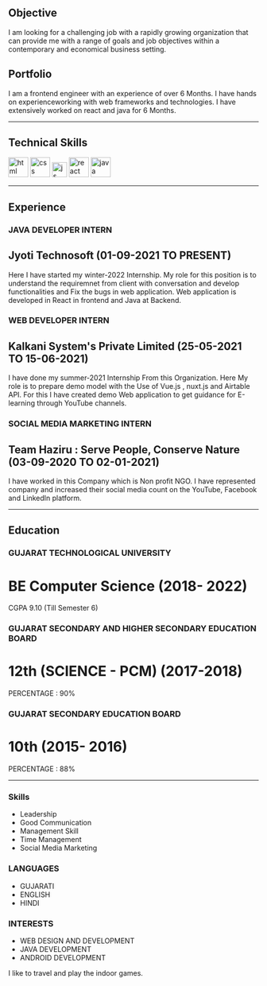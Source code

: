 ## Objective

I am looking for a challenging job with a rapidly growing organization that can provide me with a range of goals and job objectives within a contemporary and economical business setting.

## Portfolio

I am a frontend engineer with an experience of over 6 Months. I have hands on experienceworking with web frameworks and technologies. I have extensively worked on react and java for 6 Months.

---

## Technical Skills

<p align='left'>
  <img src="https://upload.wikimedia.org/wikipedia/commons/thumb/6/61/HTML5_logo_and_wordmark.svg/2048px-HTML5_logo_and_wordmark.svg.png" alt="html" width="40" height="40">
  <img src='https://upload.wikimedia.org/wikipedia/commons/thumb/d/d5/CSS3_logo_and_wordmark.svg/1200px-CSS3_logo_and_wordmark.svg.png' alt="css" width="40" height="40">
  <img src='https://upload.wikimedia.org/wikipedia/commons/6/6a/JavaScript-logo.png' height='30' width='auto' alt="js">
  <img src="https://upload.wikimedia.org/wikipedia/commons/thumb/a/a7/React-icon.svg/1280px-React-icon.svg.png" alt="react" width="auto" height="40"/>
  <img src="https://upload.wikimedia.org/wikipedia/commons/3/34/Java_20131025_1864663017.jpg" alt="java" width="40" height="40"/>
</p>

---

## Experience

### **JAVA DEVELOPER INTERN**
## Jyoti Technosoft (01-09-2021 TO PRESENT)

Here I have started my winter-2022 Internship. My role for this position is to understand the requiremnet from client with conversation and develop functionalities and Fix the bugs in web application. Web application is developed in React in frontend and Java at Backend.

### **WEB DEVELOPER INTERN**
## Kalkani System's Private Limited (25-05-2021 TO 15-06-2021)

I have done my summer-2021 Internship From this Organization. Here My role is to prepare demo model with the Use of Vue.js , nuxt.js and Airtable API. For this I have created demo Web application to get guidance for E-learning through YouTube channels.

### **SOCIAL MEDIA MARKETING INTERN**
## Team Haziru : Serve People, Conserve Nature (03-09-2020 TO 02-01-2021)

I have worked in this Company which is Non profit NGO. I have represented company and increased their social media count on the YouTube, Facebook and LinkedIn platform.

---

## Education

### **GUJARAT TECHNOLOGICAL UNIVERSITY**
# BE Computer Science (2018- 2022)
CGPA 9.10 (Till Semester 6)

### **GUJARAT SECONDARY AND HIGHER SECONDARY EDUCATION BOARD**
# 12th (SCIENCE - PCM) (2017-2018)
PERCENTAGE : 90%

### **GUJARAT SECONDARY EDUCATION BOARD**
# 10th (2015- 2016)
PERCENTAGE : 88%

---

### Skills
<ul>
  <li>Leadership
  <li>Good Communication
  <li>Management Skill
  <li>Time Management
  <li>Social Media Marketing
</ul>
  
### LANGUAGES

<ul>
  <li>GUJARATI
  <li>ENGLISH
  <li>HINDI
</ul>
  
### INTERESTS

<ul>
  <li>WEB DESIGN AND DEVELOPMENT
  <li>JAVA DEVELOPMENT
  <li>ANDROID DEVELOPMENT
</ul>

I like to travel and play the indoor games.
